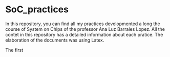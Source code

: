 # SoC_practices
In this repository, you can find all my practices developmented a long the course of System on Chips of the professor Ana Luz Barrales Lopez. All the contet in this repository has a detailed information about each pratice. The elaboration of the documents was using Latex.


The first 
